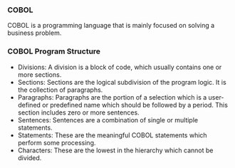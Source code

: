 ### COBOL

COBOL is a programming language that is mainly focused on solving a business problem.

### COBOL Program Structure
 
- Divisions: A division is a block of code, which usually contains one or more sections.
- Sections: Sections are the logical subdivision of the program logic. It is the collection of paragraphs.
- Paragraphs: Paragraphs are the portion of a selection which is a user-defined or predefined name which should be followed by a period. This section includes zero or more sentences.
- Sentences: Sentences are a combination of single or multiple statements.
- Statements: These are the meaningful COBOL statements which perform some processing.
- Characters: These are the lowest in the hierarchy which cannot be divided.

